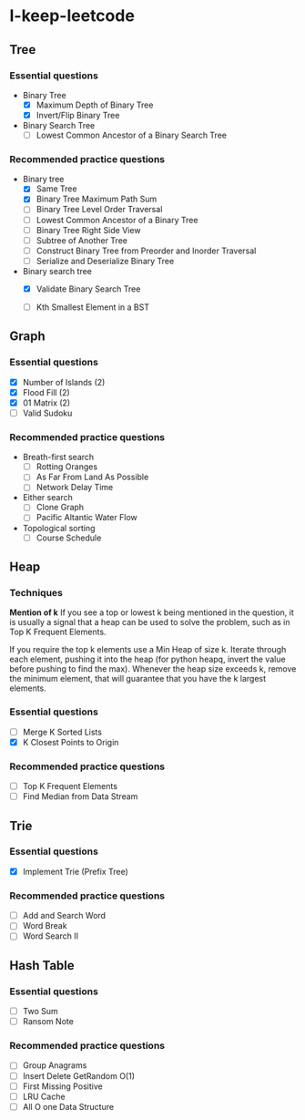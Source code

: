 # I-keep-leetcode

## Tree
### Essential questions​

- Binary Tree
   - [x] Maximum Depth of Binary Tree
   - [x] Invert/Flip Binary Tree
- Binary Search Tree
   - [ ] Lowest Common Ancestor of a Binary Search Tree

### Recommended practice questions​
- Binary tree
   - [x] Same Tree
   - [x] Binary Tree Maximum Path Sum
   - [ ] Binary Tree Level Order Traversal
   - [ ] Lowest Common Ancestor of a Binary Tree
   - [ ] Binary Tree Right Side View
   - [ ] Subtree of Another Tree
   - [ ] Construct Binary Tree from Preorder and Inorder Traversal
   - [ ] Serialize and Deserialize Binary Tree
- Binary search tree
   - [x] Validate Binary Search Tree
   - [ ] Kth Smallest Element in a BST
  

## Graph
### Essential questions​
   - [x] Number of Islands (2)
   - [x] Flood Fill (2)
   - [x] 01 Matrix (2)
   - [ ] Valid Sudoku
### Recommended practice questions​
- Breath-first search
   - [ ] Rotting Oranges
   - [ ] As Far From Land As Possible
   - [ ] Network Delay Time
- Either search
   - [ ] Clone Graph
   - [ ] Pacific Altantic Water Flow
- Topological sorting
   - [ ] Course Schedule
  
## Heap

### Techniques​
**Mention of k​**
   If you see a top or lowest k being mentioned in the question, it is usually a signal that a heap can be used to solve the problem, such as in Top K Frequent Elements.

   If you require the top k elements use a Min Heap of size k. Iterate through each element, pushing it into the heap (for python heapq, invert the value before pushing to find the max). Whenever the heap size exceeds k, remove the minimum element, that will guarantee that you have the k largest elements.

### Essential questions​

   - [ ] Merge K Sorted Lists
   - [x] K Closest Points to Origin
### Recommended practice questions​

   - [ ] Top K Frequent Elements
   - [ ] Find Median from Data Stream
  
## Trie
### Essential questions​

- [x] Implement Trie (Prefix Tree)
### Recommended practice questions​

- [ ] Add and Search Word
- [ ] Word Break
- [ ] Word Search II

## Hash Table

### Essential questions​
  - [ ] Two Sum
  - [ ] Ransom Note

### Recommended practice questions​
  - [ ] Group Anagrams
  - [ ] Insert Delete GetRandom O(1)
  - [ ] First Missing Positive
  - [ ] LRU Cache
  - [ ] All O one Data Structure